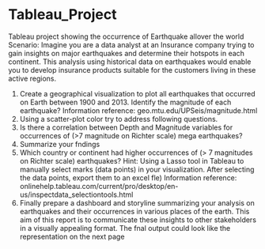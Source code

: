 # Tableau_Project
Tableau project showing the occurrence of Earthquake allover the world
Scenario: Imagine you are a data analyst at an Insurance company trying to gain insights on
major earthquakes and determine their hotspots in each continent. This analysis using historical
data on earthquakes would enable you to develop insurance products suitable for the customers
living in these active regions.
1. Create a geographical visualization to plot all earthquakes that occurred on Earth
between 1900 and 2013. Identify the magnitude of each earthquake?
Information reference:
geo.mtu.edu/UPSeis/magnitude.html
2. Using a scatter-plot color try to address following questions.
1. Is there a correlation between Depth and Magnitude variables for occurrences
of (>7 magnitude on Richter scale) mega earthquakes?
2. Summarize your fndings
3. Which country or continent had higher occurrences of (> 7 magnitudes on Richter scale)
earthquakes? Hint: Using a Lasso tool in Tableau to manually select marks (data points)
in your visualization. After selecting the data points, export them to an excel fle)
Information reference:
onlinehelp.tableau.com/current/pro/desktop/en-us/inspectdata_selectiontools.html
4. Finally prepare a dashboard and storyline summarizing your analysis on earthquakes
and their occurrences in various places of the earth. This aim of this report is to
communicate these insights to other stakeholders in a visually appealing format.
The fnal output could look like the representation on the next page
